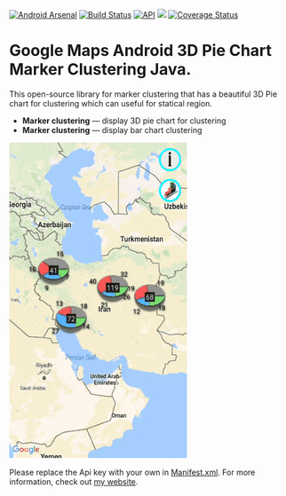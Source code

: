 [![Android Arsenal](https://img.shields.io/badge/Android%20Arsenal-Google%20Maps%20Android%203D%20Pie%20Chart-brightgreen.svg?style=flat)](https://android-arsenal.com/details/1/5748)
[![Build Status](https://travis-ci.org/aminyazdanpanah/google-maps-3D-pie-chart-marker-clustering-java.svg?branch=master)](https://travis-ci.org/aminyazdanpanah/google-maps-3D-pie-chart-marker-clustering-java)
[![API](https://img.shields.io/badge/API-15%2B-brightgreen.svg?style=flat)](https://android-arsenal.com/api?level=15)
[![](https://jitpack.io/v/aminyazdanpanah/google-maps-3D-pie-chart-marker-clustering-java.svg)](https://jitpack.io/#aminyazdanpanah/google-maps-3D-pie-chart-marker-clustering-java)
[![Coverage Status](https://coveralls.io/repos/github/aminyazdanpanah/google-maps-3D-pie-chart-marker-clustering-java/badge.svg?branch=master)](https://coveralls.io/github/aminyazdanpanah/google-maps-3D-pie-chart-marker-clustering-java?branch=master)

# Google Maps Android 3D Pie Chart Marker Clustering Java.

This open-source library for marker clustering that has a beautiful 3D Pie chart for clustering which can useful for statical region.


- **Marker clustering** — display 3D pie chart for clustering
- **Marker clustering** — display bar chart clustering

![Demo](/doc/demo.gif?raw=true "Demo")

Please replace the Api key with your own in [Manifest.xml][manifest]. For more information, check out [my website][my-website].

[my-website]: http://www.aminyazdanpanah.com 
[manifest]: https://github.com/aminyazdanpanah/google-maps-3D-pie-chart-marker-clustering-java/blob/master/demo/src/main/AndroidManifest.xml#L39
